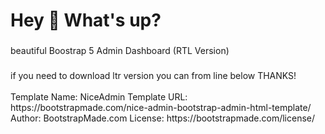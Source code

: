 <h1 align="left">Hey 👋 What's up?</h1>

###

<p align="left">beautiful Boostrap 5 Admin Dashboard (RTL Version)</p>

###

<p align="left">if you need to download ltr version you can from line below THANKS!<br><br>Template Name: NiceAdmin Template URL: https://bootstrapmade.com/nice-admin-bootstrap-admin-html-template/ Author: BootstrapMade.com License: https://bootstrapmade.com/license/</p>

###
